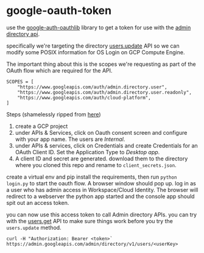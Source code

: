 # google-oauth-token

use the [google-auth-oauthlib](https://github.com/googleapis/google-api-python-client/blob/main/docs/oauth.md) library to get a token for use with the [admin directory api](https://developers.google.com/admin-sdk/directory/v1/guides/authorizing).

specifically we're targeting the directory [users.update](https://developers.google.com/admin-sdk/directory/reference/rest/v1/users/update) API so we can modify some POSIX information for OS Login on GCP Compute Engine.

The important thing about this is the scopes we're requesting as part of the OAuth flow which are required for the API.

```
SCOPES = [
    "https://www.googleapis.com/auth/admin.directory.user",
    "https://www.googleapis.com/auth/admin.directory.user.readonly",
    "https://www.googleapis.com/auth/cloud-platform",
]
```


Steps (shamelessly ripped from [here](https://developers.google.com/identity/protocols/oauth2))
1. create a GCP project
2. under APIs & Services, click on Oauth consent screen and configure with your app name.  The users are *Internal*.
3. under APIs & services, click on Credentials and create Credentials for an OAuth Client ID. Set the Application Type to *Desktop app*.
4. A client ID and secret are generated.  download them to the directory where you cloned this repo and rename to `client_secrets.json`.


create a virtual env and pip install the requirements, then run `python login.py` to start the oauth flow.  A browser window should pop up. log in as a user who has admin access in Workspace/Cloud Identity.  The browser will redirect to a webserver the python app started and the console app should spit out an access token.

you can now use this access token to call Admin directory APIs.  you can try with the [users.get](https://developers.google.com/admin-sdk/directory/reference/rest/v1/users/get) API to make sure things work before you try the `users.update` method.

```
curl -H "Authorization: Bearer <token>` https://admin.googleapis.com/admin/directory/v1/users/<userKey>
```

